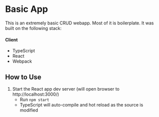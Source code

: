 # Basic App

This is an extremely basic CRUD webapp. Most of it is boilerplate. It was built on the following stack:

#### Client

-   TypeScript
-   React
-   Webpack

## How to Use

1. Start the React app dev server (will open browser to http://localhost:3000/)
    - Run `npm start`
    - TypeScript will auto-compile and hot reload as the source is modified
